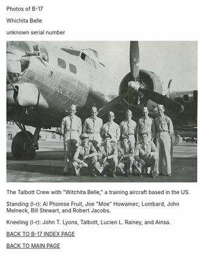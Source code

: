 
Photos of B-17






 




Whichita Belle  

unknown serial number  
  

![](WitchitaBelle.jpg)  
  

The Talbott Crew with "Witchita Belle," a training aircraft based in the US.  

Standing (l-r): Al Phomse Fruit, Joe "Moe" Howamec, Lombard, John Melneck, Bill Stewart, and Robert Jacobs.  

Kneeling (l-r): John T. Lyons, Talbott, Lucien L. Rainey, and Ainsa.  
  

[BACK TO B-17 INDEX PAGE](ValorToVictory/000b17s.md)  

[BACK TO MAIN PAGE](ValorToVictory/index.html)


